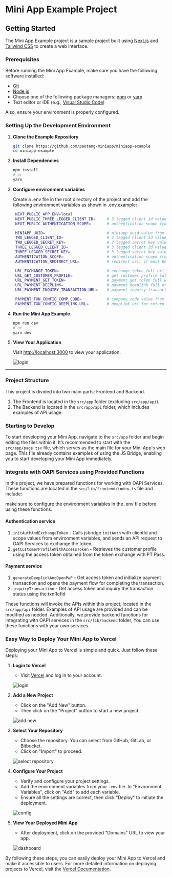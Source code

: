 # Mini App Example Project

## Getting Started

The Mini App Example project is a sample project built using [Next.js](https://nextjs.org/) and [Tailwind CSS](https://tailwindcss.com/) to create a web interface.

### Prerequisites

Before running the Mini App Example, make sure you have the following software installed:

- [Git](https://git-scm.com/)
- [Node.js](https://nodejs.org/)
- Choose one of the following package managers: [npm](https://www.npmjs.com/) or [yarn](https://yarnpkg.com/)
- Text editor or IDE (e.g., [Visual Studio Code](https://code.visualstudio.com/))

Also, ensure your environment is properly configured.

### Setting Up the Development Environment

1. **Clone the Example Repository**

   ```bash
   git clone https://github.com/paotang-miniapp/miniapp-example
   cd miniapp-example
   ```

2. **Install Dependencies**

   ```bash
   npm install
   # or
   yarn
   ```

3. **Configure environment variables**
  
   Create a .env file in the root directory of the project and add the following environment variables as shown in .env.example:

   ```bash
    NEXT_PUBLIC_APP_ENV=local
    NEXT_PUBLIC_THREE_LEGGED_CLIENT_ID=     # 3 legged client id value from oapi portal
    NEXT_PUBLIC_AUTHENTICATION_SCOPE=       # authentication scope from oapi portal sparated by '+', example: openid+offline

    MINIAPP_UUID=                           # miniapp uuid value from miniapp portal
    TWO_LEGGED_CLIENT_ID=                   # 2 legged client id value from oapi portal
    TWO_LEGGED_SECRET_KEY=                  # 2 legged secret key value from oapi portal
    THREE_LEGGED_CLIENT_ID=                 # 3 legged client id value from oapi portal
    THREE_LEGGED_SECRET_KEY=                # 3 legged secret key value from oapi portal
    AUTHENTICATION_SCOPE=                   # authentication scope from oapi portal sparated by '+', example: openid+offline
    AUTHENTICATION_REDIRECT_URL=            # redirect url. it must be the same as the authentication redirect url in oapi portal and default destination url in miniapp portal

    URL_EXCHANGE_TOKEN=                     # exchange token full url
    URL_GET_CUSTOMER_PROFILE=               # get customer profile full url
    URL_PAYMENT_GET_TOKEN=                  # payment get token full url        
    URL_PAYMENT_DEEPLINK=                   # payment deeplink full url
    URL_PAYMENT_INQUIRY_TRANSACTION_URL=    # payment inquiry transaction full url

    PAYMENT_TXN_CONFIG_COMP_CODE=           # company code value from oapi portal in merchant configuration
    PAYMENT_TXN_CONFIG_DEEPLINK_URL=        # deeplink url for return to app after payment completed
   ```

4. **Run the Mini App Example**

   ```bash
   npm run dev
   # or
   yarn dev
   ```

5. **View Your Application**

   Visit [http://localhost:3000](http://localhost:3000) to view your application.

   ![login](./instruction/screen/1.png)

----

### Project Structure

This project is divided into two main parts: Frontend and Backend.

1. The Frontend is located in the `src/app` folder (excluding `src/app/api`).
2. The Backend is located in the `src/app/api` folder, which includes examples of API usage.

### Starting to Develop

To start developing your Mini App, navigate to the `src/app` folder and begin editing the files within it. It’s recommended to start with the `src/app/page.tsx` file, which serves as the main file for your Mini App's web page. This file already contains examples of using the JS Bridge, enabling you to start developing your Mini App immediately.

### Integrate with OAPI Services using Provided Functions

In this project, we have prepared functions for working with OAPI Services. These functions are located in the `src/lib/frontend/index.ts` file and include:

make sure to configure the environment variables in the .env file before using these functions.

#### Authentication service

1. `initAuthAndExchangeToken` - Calls jsbridge `initAuth` with clientId and scope values from environment variables, and sends an API request to OAPI Services to exchange the token.
2. `getCustomerProfileWithAccessToken` - Retrieves the customer profile using the access token obtained from the token exchange with PT Pass.

#### Payment service

1. `generateDeeplinkAndOpenPwP` - Get access token and initialize payment transaction and opens the payment flow for completing the transaction.
2. `inquiryTransaction` - Get access token and inquiry the transaction status using the txnRefId

These functions will invoke the APIs within this project, located in the `src/app/api` folder. Examples of API usage are provided and can be modified as needed. Additionally, we provide backend functions for integrating with OAPI services in the `src/lib/backend` folder, You can use these functions with your own services.

### Easy Way to Deploy Your Mini App to Vercel

Deploying your Mini App to Vercel is simple and quick. Just follow these steps:

1. **Login to Vercel**
   - Visit [Vercel](https://vercel.com/) and log in to your account.

   ![login](./instruction/deploy-to-vercel/1.png)

2. **Add a New Project**
   - Click on the "Add New" button.
   - Then click on the "Project" button to start a new project.

   ![add new](./instruction/deploy-to-vercel/2.png)

3. **Select Your Repository**
   - Choose the repository. You can select from GitHub, GitLab, or Bitbucket.
   - Click on "Import" to proceed.

   ![select repository](./instruction/deploy-to-vercel/3.png)

4. **Configure Your Project**
   - Verify and configure your project settings.
   - Add the environment variables from your `.env` file. In "Environment Variables", click on "Add" to add each variable.
   - Ensure all the settings are correct, then click "Deploy" to initiate the deployment.

   ![config](./instruction/deploy-to-vercel/4.png)

5. **View Your Deployed Mini App**
   - After deployment, click on the provided "Domains" URL to view your app.

   ![dashboard](./instruction/deploy-to-vercel/5.png)


By following these steps, you can easily deploy your Mini App to Vercel and make it accessible to users. For more detailed information on deploying projects to Vercel, visit the [Vercel Documentation](https://vercel.com/docs).
